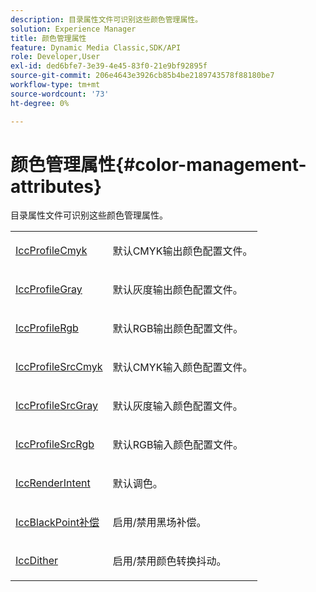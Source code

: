 ```yaml
---
description: 目录属性文件可识别这些颜色管理属性。
solution: Experience Manager
title: 颜色管理属性
feature: Dynamic Media Classic,SDK/API
role: Developer,User
exl-id: ded6bfe7-3e39-4e45-83f0-21e9bf92895f
source-git-commit: 206e4643e3926cb85b4be2189743578f88180be7
workflow-type: tm+mt
source-wordcount: '73'
ht-degree: 0%

---
```


# 颜色管理属性{#color-management-attributes}

目录属性文件可识别这些颜色管理属性。

<table id="simpletable_60EABACFB5B344D380B65891880BCB8B"> 
 <tr class="strow"> 
  <td class="stentry"> <p><span class="codeph"> <a href="../../../../../../is-api/image-catalog/image-serving-api-ref/c-image-catalog-reference/c-attributes-reference/r-iccprofilecmyk.md#reference-db89f9dac33e447cadb359ec1ba27ee0" type="reference" format="dita" scope="local"> IccProfileCmyk</a> </span> </p></td> 
  <td class="stentry"> <p>默认CMYK输出颜色配置文件。 </p></td> 
 </tr> 
 <tr class="strow"> 
  <td class="stentry"> <p><span class="codeph"> <a href="../../../../../../is-api/image-catalog/image-serving-api-ref/c-image-catalog-reference/c-attributes-reference/r-iccprofilegray.md#reference-13822a1596e440eea0492e86d88dad35" type="reference" format="dita" scope="local"> IccProfileGray</a> </span> </p></td> 
  <td class="stentry"> <p>默认灰度输出颜色配置文件。 </p></td> 
 </tr> 
 <tr class="strow"> 
  <td class="stentry"> <p><span class="codeph"> <a href="../../../../../../is-api/image-catalog/image-serving-api-ref/c-image-catalog-reference/c-attributes-reference/r-iccprofilergb.md#reference-3479e7daac54404f84b06b98ca07b9df" type="reference" format="dita" scope="local"> IccProfileRgb</a> </span> </p></td> 
  <td class="stentry"> <p>默认RGB输出颜色配置文件。 </p></td> 
 </tr> 
 <tr class="strow"> 
  <td class="stentry"> <p><span class="codeph"> <a href="../../../../../../is-api/image-catalog/image-serving-api-ref/c-image-catalog-reference/c-attributes-reference/r-iccprofilesrccmyk.md#reference-b57196dfe5db41fe88bd0828ed4ec728" type="reference" format="dita" scope="local"> IccProfileSrcCmyk</a> </span> </p></td> 
  <td class="stentry"> <p>默认CMYK输入颜色配置文件。 </p></td> 
 </tr> 
 <tr class="strow"> 
  <td class="stentry"> <p><span class="codeph"> <a href="../../../../../../is-api/image-catalog/image-serving-api-ref/c-image-catalog-reference/c-attributes-reference/r-iccprofilesrcgray.md#reference-a717831da24d43f680d01393660f12f9" type="reference" format="dita" scope="local"> IccProfileSrcGray</a> </span> </p></td> 
  <td class="stentry"> <p>默认灰度输入颜色配置文件。 </p></td> 
 </tr> 
 <tr class="strow"> 
  <td class="stentry"> <p><span class="codeph"> <a href="../../../../../../is-api/image-catalog/image-serving-api-ref/c-image-catalog-reference/c-attributes-reference/r-iccprofilesrcrgb.md#reference-b8e576d075b44f5c94d95bfb5aa22ae2" type="reference" format="dita" scope="local"> IccProfileSrcRgb</a> </span> </p></td> 
  <td class="stentry"> <p>默认RGB输入颜色配置文件。 </p></td> 
 </tr> 
 <tr class="strow"> 
  <td class="stentry"> <p><span class="codeph"> <a href="../../../../../../is-api/image-catalog/image-serving-api-ref/c-image-catalog-reference/c-attributes-reference/r-iccrenderintent.md#reference-012f207f28bd4406a5368d23ed95a51f" type="reference" format="dita" scope="local"> IccRenderIntent</a> </span> </p> </td> 
  <td class="stentry"> <p>默认调色。 </p></td> 
 </tr> 
 <tr class="strow"> 
  <td class="stentry"> <p><span class="codeph"> <a href="../../../../../../is-api/image-catalog/image-serving-api-ref/c-image-catalog-reference/c-attributes-reference/r-iccblackpointcompensation.md#reference-357626375ee140d1807f0c05171c733f" type="reference" format="dita" scope="local"> IccBlackPoint补偿</a> </span> </p></td> 
  <td class="stentry"> <p>启用/禁用黑场补偿。 </p></td> 
 </tr> 
 <tr class="strow"> 
  <td class="stentry"> <p><span class="codeph"> <a href="../../../../../../is-api/image-catalog/image-serving-api-ref/c-image-catalog-reference/c-attributes-reference/r-iccdither.md#reference-914d0d0567364246b4016d45c0ada85b" type="reference" format="dita" scope="local"> IccDither</a> </span> </p></td> 
  <td class="stentry"> <p>启用/禁用颜色转换抖动。 </p></td> 
 </tr> 
</table>
